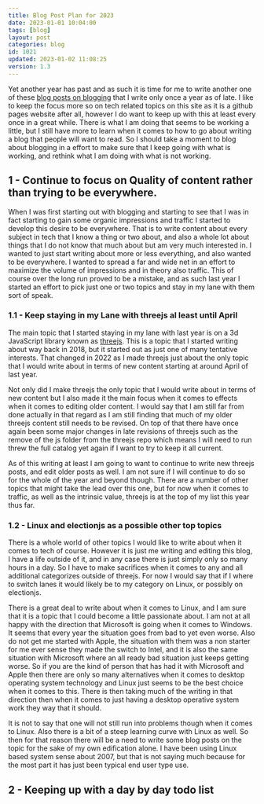 ```yaml
---
title: Blog Post Plan for 2023
date: 2023-01-01 10:04:00
tags: [blog]
layout: post
categories: blog
id: 1021
updated: 2023-01-02 11:08:25
version: 1.3
---
```


Yet another year has past and as such it is time for me to write another one of these [blog posts on blogging](/categories/blog) that I write only once a year as of late. I like to keep the focus more so on tech related topics on this site as it is a github pages website after all, however I do want to keep up with this at least every once in a great while. There is what I am doing that seems to be working a little, but I still have more to learn when it comes to how to go about writing a blog that people will want to read. So I should take a moment to blog about blogging in a effort to make sure that I keep going with what is working, and rethink what I am doing with what is not working.

<!-- more -->

## 1 - Continue to focus on Quality of content rather than trying to be everywhere.

When I was first starting out with blogging and starting to see that I was in fact starting to gain some organic impressions and traffic I started to develop this desire to be everywhere. That is to write content about every subject in tech that I know a thing or two about, and also a whole lot about things that I do not know that much about but am very much interested in. I wanted to just start writing about more or less everything, and also wanted to be everywhere. I wanted to spread a far and wide net in an effort to maximize the volume of impressions and in theory also traffic. This of course over the long run proved to be a mistake, and as such last year I started an effort to pick just one or two topics and stay in my lane with them sort of speak.

### 1.1 - Keep staying in my Lane with threejs al least until April

The main topic that I started staying in my lane with last year is on a 3d JavaScript library known as [threejs](/2018/04/04/threejs-getting-started). This is a topic that I started writing about way back in 2018, but it started out as just one of many tentative interests. That changed in 2022 as I made threejs just about the only topic that I would write about in terms of new content starting at around April of last year. 

Not only did I make threejs the only topic that I would write about in terms of new content but I also made it the main focus when it comes to effects when it comes to editing older content. I would say that I am still far from done actually in that regard as I am still finding that much of my older threejs content still needs to be revised. On top of that there have once again been some major changes in late revisions of threejs such as the remove of the js folder from the threejs repo which means I will need to run threw the full catalog yet again if I want to try to keep it all current.

As of this writing at least I am going to want to continue to write new threejs posts, and edit older posts as well. I am not sure if I will continue to do so for the whole of the year and beyond though. There are a number of other topics that might take the lead over this one, but for now when it comes to traffic, as well as the intrinsic value, threejs is at the top of my list this year thus far.


### 1.2 - Linux and electionjs as a possible other top topics

There is a whole world of other topics I would like to write about when it comes to tech of course. However it is just me writing and editing this blog, I have a life outside of it, and in any case there is just simply only so many hours in a day. So I have to make sacrifices when it comes to any and all additional categorizes outside of threejs. For now I would say that if I where to switch lanes it would likely be to my category on Linux, or possibly on electionjs.

There is a great deal to write about when it comes to Linux, and I am sure that it is a topic that I could become a little passionate about. I am not at all happy with the direction that Microsoft is going when it comes to Windows. It seems that every year the situation goes from bad to yet even worse. Also do not get me started with Apple, the situation with them was a non starter for me ever sense they made the switch to Intel, and it is also the same situation with Microsoft where an all ready bad situation just keeps getting worse. So if you are the kind of person that has had it with Microsoft and Apple then there are only so many alternatives when it comes to desktop operating system technology and Linux just seems to be the best choice when it comes to this. There is then taking much of the writing in that direction then when it comes to just having a desktop operative system work they way that it should.

It is not to say that one will not still run into problems though when it comes to Linux. Also there is a bit of a steep learning curve with Linux as well. So then for that reason there will be a need to write some blog posts on the topic for the sake of my own edification alone. I have been using Linux based system sense about 2007, but that is not saying much because for the most part it has just been typical end user type use. 

## 2 - Keeping up with a day by day todo list